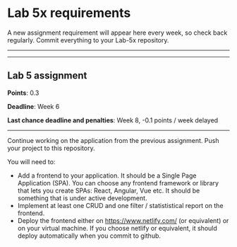 # Lab 5x requirements

A new assignment requirement will appear here every week, so check back regularly. Commit everything to your Lab-5x repository.

----
----

## Lab 5 assignment

**Points**: 0.3

**Deadline**: Week 6

**Last chance deadline and penalties**: Week 8, -0.1 points / week delayed

----

Continue working on the application from the previous assignment. Push your project to this repository.

You will need to:
- Add a frontend to your application. It should be a Single Page Application (SPA). You can choose any frontend framework or library that lets you create SPAs: React, Angular, Vue etc. It should be something that is under active development.
- Implement at least one CRUD and one filter / statististical report on the frontend.
- Deploy the frontend either on https://www.netlify.com/ (or equivalent) or on your virtual machine. If you choose netlify or equivalent, it should deploy automatically when you commit to github.
